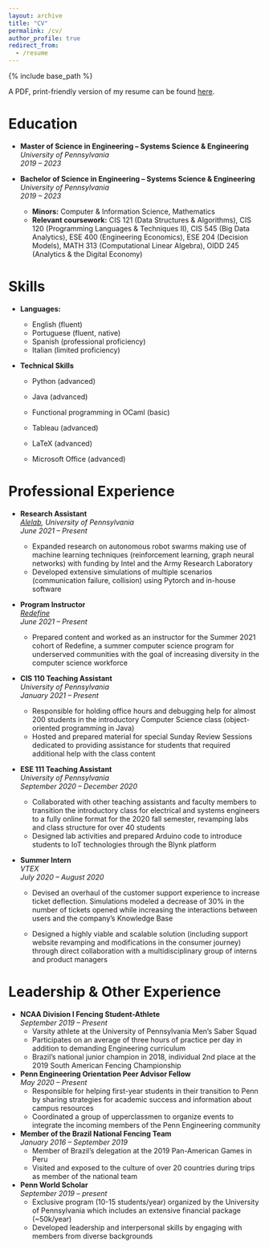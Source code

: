 ```yaml
---
layout: archive
title: "CV"
permalink: /cv/
author_profile: true
redirect_from:
  - /resume
---
```


{% include base_path %}

A PDF, print-friendly version of my resume can be found [here](http://www.enzobergamo.com/files/enzo_bergamo-resume.pdf).

Education
======

* **Master of Science in Engineering – Systems Science & Engineering**   
  *University of Pennsylvania*  
  *2019 – 2023*

* **Bachelor of Science in Engineering – Systems Science & Engineering**   
  *University of Pennsylvania*  
  *2019 – 2023*
  * **Minors:** Computer & Information Science, Mathematics
  * **Relevant coursework:** CIS 121 (Data Structures & Algorithms), CIS 120 (Programming Languages & Techniques II), CIS 545 (Big Data Analytics), ESE 400 (Engineering Economics), ESE 204 (Decision Models), MATH 313 (Computational Linear Algebra), OIDD 245 (Analytics & the Digital Economy)

Skills
======
* **Languages:**
  * English (fluent)
  * Portuguese (fluent, native)
  * Spanish (professional proficiency)
  * Italian (limited proficiency)
  
* **Technical Skills**
  
  * Python (advanced)
  
  * Java (advanced)
  
  * Functional programming in OCaml (basic)
  
  * Tableau (advanced)
  
  * LaTeX (advanced)
  
  * Microsoft Office (advanced)
  
    

Professional Experience
======
* **Research Assistant**  
  *[Alelab](https://alelab.seas.upenn.edu/), University of Pennsylvania*  
  *June 2021 – Present*
  
  * Expanded research on autonomous robot swarms making use of machine learning techniques (reinforcement learning, graph neural networks) with funding by Intel and the Army Research Laboratory
  * Developed extensive simulations of multiple scenarios (communication failure, collision) using Pytorch and in-house software
  
* **Program Instructor**  
  *[Redefine](https://redefine-cs.github.io/)*  
  *June 2021 – Present*

  * Prepared content and worked as an instructor for the Summer 2021 cohort of Redefine, a summer computer science program for underserved communities with the goal of increasing diversity in the computer science workforce

* **CIS 110 Teaching Assistant**  
  *University of Pennsylvania*  
  *January 2021 – Present*
  
  * Responsible for holding office hours and debugging help for almost 200 students in the introductory Computer Science class (object-oriented programming in Java)
  * Hosted and prepared material for special Sunday Review Sessions dedicated to providing assistance for students that required additional help with the class content
  
* **ESE 111 Teaching Assistant**  
  *University of Pennsylvania*  
  *September 2020 – December 2020*
  * Collaborated with other teaching assistants and faculty members to transition the introductory class for electrical and systems engineers to a fully online format for the 2020 fall semester, revamping labs and class structure for over 40 students
  * Designed lab activities and prepared Arduino code to introduce students to IoT technologies through the Blynk platform

* **Summer Intern**  
  *VTEX*  
  *July 2020 – August 2020* 
  * Devised an overhaul of the customer support experience to increase ticket deflection. Simulations modeled a decrease of 30% in the number of tickets opened while increasing the interactions between users and the company’s Knowledge Base
  
  * Designed a highly viable and scalable solution (including support website revamping and modifications in the consumer journey) through direct collaboration with a multidisciplinary group of interns and product managers
  
    

# Leadership & Other Experience

* **NCAA Division I Fencing Student-Athlete**  
  *September 2019 – Present*
  * Varsity athlete at the University of Pennsylvania Men’s Saber Squad
  * Participates on an average of three hours of practice per day in addition to demanding Engineering curriculum
  * Brazil’s national junior champion in 2018, individual 2nd place at the 2019 South American Fencing Championship
* **Penn Engineering Orientation Peer Advisor Fellow**  
  *May 2020 – Present*
  * Responsible for helping first-year students in their transition to Penn by sharing strategies for academic success and information about campus resources
  * Coordinated a group of upperclassmen to organize events to integrate the incoming members of the Penn Engineering community
* **Member of the Brazil National Fencing Team**  
  *January 2016 – September 2019* 
  * Member of Brazil’s delegation at the 2019 Pan-American Games in Peru
  * Visited and exposed to the culture of over 20 countries during trips as member of the national team
* **Penn World Scholar**  
  *September 2019 – present* 
  * Exclusive program (10-15 students/year) organized by the University of Pennsylvania which includes an extensive financial package (~50k/year)
  * Developed leadership and interpersonal skills by engaging with members from diverse backgrounds

